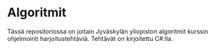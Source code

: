 # Algoritmit
Tässä repositoriossa on joitain Jyväskylän yliopiston algoritmit kurssin ohjelmointi harjoitustehtäviä.
Tehtävät on kirjoitettu C#:lla. 
